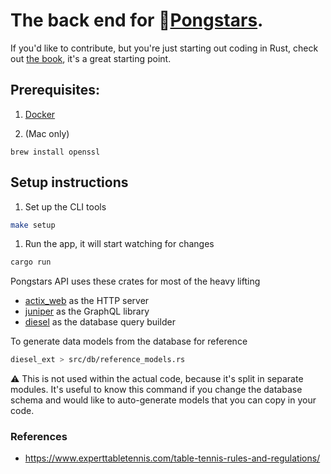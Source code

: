 # The back end for 🏓[Pongstars](https://github.com/jondeaves/pongstars).

If you'd like to contribute, but you're just starting out coding in Rust, check out [the book](https://doc.rust-lang.org/book/foreword.html), it's a great starting point.

## Prerequisites:

1. [Docker](https://www.docker.com/get-started)

1. (Mac only)

```
brew install openssl
```

## Setup instructions

1. Set up the CLI tools

```sh
make setup
```

1. Run the app, it will start watching for changes

```sh
cargo run
```

Pongstars API uses these crates for most of the heavy lifting

- [actix_web](https://crates.io/crates/actix-web) as the HTTP server
- [juniper](https://crates.io/crates/juniper) as the GraphQL library
- [diesel](https://crates.io/crates/diesel) as the database query builder

To generate data models from the database for reference 

```sh
diesel_ext > src/db/reference_models.rs
```

⚠ This is not used within the actual code, because it's split in separate modules. It's useful to know this command if you change the database schema and would like to auto-generate models that you can copy in your code.

### References

- https://www.experttabletennis.com/table-tennis-rules-and-regulations/
